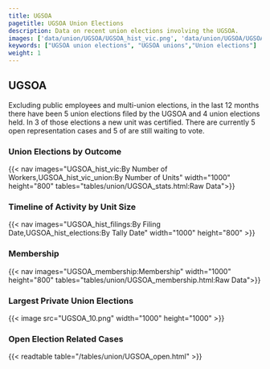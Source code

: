 ```yaml
---
title: UGSOA
pagetitle: UGSOA Union Elections
description: Data on recent union elections involving the UGSOA.
images: ['data/union/UGSOA/UGSOA_hist_vic.png', 'data/union/UGSOA/UGSOA_hist_size.png', 'data/union/UGSOA/UGSOA_10.png']
keywords: ["UGSOA union elections", "UGSOA unions","Union elections"]
weight: 1
---
```

##  UGSOA

Excluding public employees and multi-union elections, in the last 12 months there have been 5 union elections filed by the UGSOA and 4 union elections held. In 3 of those elections a new unit was certified. There are currently 5 open representation cases and 5 of are still waiting to vote.

### Union Elections by Outcome
{{< nav images="UGSOA_hist_vic:By Number of Workers,UGSOA_hist_vic_union:By Number of Units" width="1000" height="800" tables="tables/union/UGSOA_stats.html:Raw Data">}}

### Timeline of Activity by Unit Size
{{< nav images="UGSOA_hist_filings:By Filing Date,UGSOA_hist_elections:By Tally Date" width="1000" height="800" >}}

### Membership
{{< nav images="UGSOA_membership:Membership" width="1000" height="800" tables="tables/union/UGSOA_membership.html:Raw Data">}}

### Largest Private Union Elections
{{< image src="UGSOA_10.png" width="1000" height="1000"  >}}

### Open Election Related Cases
{{< readtable table="/tables/union/UGSOA_open.html" >}}


